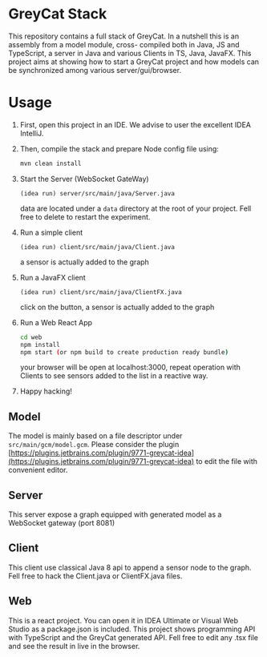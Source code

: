 # GreyCat Stack

This repository contains a full stack of GreyCat.
In a nutshell this is an assembly from a model module, cross- compiled both in Java, JS and TypeScript, a server in Java and various Clients in TS, Java, JavaFX.
This project aims at showing how to start a GreyCat project and how models can be synchronized among various server/gui/browser.

# Usage

1. First, open this project in an IDE. We advise to user the excellent IDEA IntelliJ.
1. Then, compile the stack and prepare Node config file using:
   
    ``` sh
    mvn clean install
    ```
    
1. Start the Server (WebSocket GateWay)
    
    `(idea run) server/src/main/java/Server.java`
    
    data are located under a `data` directory at the root of your project. Fell free to delete to restart the experiment.
1. Run a simple client

    `(idea run) client/src/main/java/Client.java`

    a sensor is actually added to the graph

1. Run a JavaFX client

    `(idea run) client/src/main/java/ClientFX.java`

    click on the button, a sensor is actually added to the graph

1. Run a Web React App

    ``` sh
    cd web
    npm install
    npm start (or npm build to create production ready bundle)
    ```

    your browser will be open at localhost:3000, repeat operation with Clients to see sensors added to the list in a reactive way.

1. Happy hacking!

## Model

The model is mainly based on a file descriptor under `src/main/gcm/model.gcm`. Please consider the plugin [https://plugins.jetbrains.com/plugin/9771-greycat-idea](https://plugins.jetbrains.com/plugin/9771-greycat-idea) to edit the file with convenient editor.

## Server

This server expose a graph equipped with generated model as a WebSocket gateway (port 8081)

## Client

This client use classical Java 8 api to append a sensor node to the graph. Fell free to hack the Client.java or ClientFX.java files.

## Web

This is a react project. You can open it in IDEA Ultimate or Visual Web Studio as a package.json is included.
This project shows programming API with TypeScript and the GreyCat generated API.
Fell free to edit any .tsx file and see the result in live in the browser.
